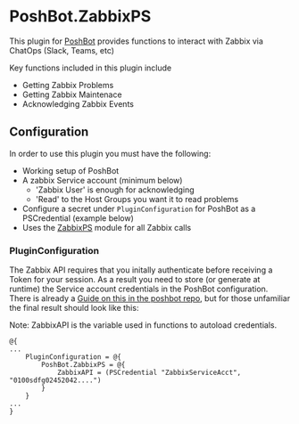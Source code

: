 # PoshBot.ZabbixPS

This plugin for [PoshBot](https://github.com/poshbotio/PoshBot) provides functions to interact with Zabbix via ChatOps (Slack, Teams, etc)

Key functions included in this plugin include
- Getting Zabbix Problems
- Getting Zabbix Maintenace
- Acknowledging Zabbix Events

## Configuration

In order to use this plugin you must have the following:
- Working setup of PoshBot
- A zabbix Service account (minimum below)
  - 'Zabbix User' is enough for acknowledging
  - 'Read' to the Host Groups you want it to read problems
- Configure a secret under `PluginConfiguration` for PoshBot as a PSCredential (example below)
- Uses the [ZabbixPS](https://www.powershellgallery.com/packages/ZabbixPS) module for all Zabbix calls

### PluginConfiguration

The Zabbix API requires that you initally authenticate before receiving a Token for your session. As a result you need to store (or generate at runtime) the Service account credentials in the PoshBot configuration. There is already a [Guide on this in the poshbot repo](https://github.com/poshbotio/PoshBot/blob/master/docs/guides/plugin-configuration.md), but for those unfamiliar the final result should look like this:

Note: ZabbixAPI is the variable used in functions to autoload credentials.
```
@{
...
    PluginConfiguration = @{
        PoshBot.ZabbixPS = @{
            ZabbixAPI = (PSCredential "ZabbixServiceAcct", "0100sdfg02452042....")
        }
    }
...
}
```

